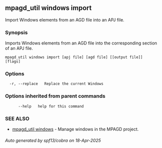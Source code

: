 ## mpagd_util windows import

Import Windows elements from an AGD file into an APJ file.

### Synopsis

Imports Windows elements from an AGD file into the corresponding section of an APJ file.

```
mpagd_util windows import [apj file] [agd file] [[output file]] [flags]
```

### Options

```
  -r, --replace   Replace the current Windows
```

### Options inherited from parent commands

```
      --help   help for this command
```

### SEE ALSO

* [mpagd_util windows](mpagd_util_windows.md)	 - Manage windows in the MPAGD project.

###### Auto generated by spf13/cobra on 18-Apr-2025
